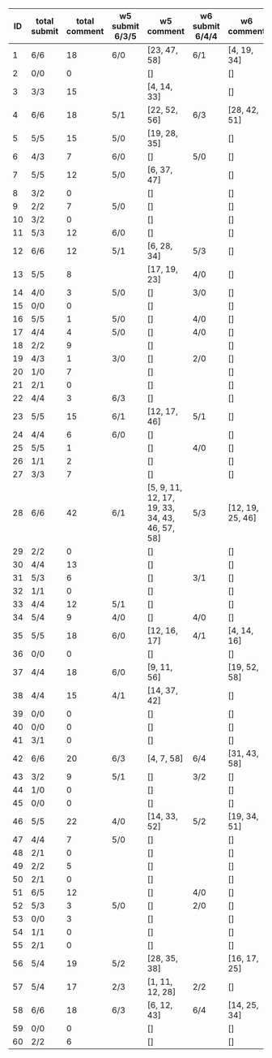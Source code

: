 |   ID | total submit   |   total comment | w5 submit 6/3/5   | w5 comment                                     | w6 submit 6/4/4   | w6 comment       | w7 submit 5/1/3   | w7 comment   | w8 submit   | w8 comment   |
|------|----------------|-----------------|-------------------|------------------------------------------------|-------------------|------------------|-------------------|--------------|-------------|--------------|
|    1 | 6/6            |              18 | 6/0               | [23, 47, 58]                                   | 6/1               | [4, 19, 34]      | 4/0               |              |             |              |
|    2 | 0/0            |               0 |                   | []                                             |                   | []               |                   |              |             |              |
|    3 | 3/3            |              15 |                   | [4, 14, 33]                                    |                   | []               |                   |              |             |              |
|    4 | 6/6            |              18 | 5/1               | [22, 52, 56]                                   | 6/3               | [28, 42, 51]     | 5/0               |              |             |              |
|    5 | 5/5            |              15 | 5/0               | [19, 28, 35]                                   |                   | []               | 4/0               |              |             |              |
|    6 | 4/3            |               7 | 6/0               | []                                             | 5/0               | []               |                   |              |             |              |
|    7 | 5/5            |              12 | 5/0               | [6, 37, 47]                                    |                   | []               | 3/0               |              |             |              |
|    8 | 3/2            |               0 |                   | []                                             |                   | []               |                   |              |             |              |
|    9 | 2/2            |               7 | 5/0               | []                                             |                   | []               |                   |              |             |              |
|   10 | 3/2            |               0 |                   | []                                             |                   | []               |                   |              |             |              |
|   11 | 5/3            |              12 | 6/0               | []                                             |                   | []               | 1/0               |              |             |              |
|   12 | 6/6            |              12 | 5/1               | [6, 28, 34]                                    | 5/3               | []               | 3/0               |              |             |              |
|   13 | 5/5            |               8 |                   | [17, 19, 23]                                   | 4/0               | []               |                   |              |             |              |
|   14 | 4/0            |               3 | 5/0               | []                                             | 3/0               | []               |                   |              |             |              |
|   15 | 0/0            |               0 |                   | []                                             |                   | []               |                   |              |             |              |
|   16 | 5/5            |               1 | 5/0               | []                                             | 4/0               | []               | 3/0               |              |             |              |
|   17 | 4/4            |               4 | 5/0               | []                                             | 4/0               | []               |                   |              |             |              |
|   18 | 2/2            |               9 |                   | []                                             |                   | []               |                   |              |             |              |
|   19 | 4/3            |               1 | 3/0               | []                                             | 2/0               | []               |                   |              |             |              |
|   20 | 1/0            |               7 |                   | []                                             |                   | []               |                   |              |             |              |
|   21 | 2/1            |               0 |                   | []                                             |                   | []               |                   |              |             |              |
|   22 | 4/4            |               3 | 6/3               | []                                             |                   | []               |                   |              |             |              |
|   23 | 5/5            |              15 | 6/1               | [12, 17, 46]                                   | 5/1               | []               | 3/0               |              |             |              |
|   24 | 4/4            |               6 | 6/0               | []                                             |                   | []               | 3/0               |              |             |              |
|   25 | 5/5            |               1 |                   | []                                             | 4/0               | []               |                   |              |             |              |
|   26 | 1/1            |               2 |                   | []                                             |                   | []               |                   |              |             |              |
|   27 | 3/3            |               7 |                   | []                                             |                   | []               |                   |              |             |              |
|   28 | 6/6            |              42 | 6/1               | [5, 9, 11, 12, 17, 19, 33, 34, 43, 46, 57, 58] | 5/3               | [12, 19, 25, 46] | 3/0               |              |             |              |
|   29 | 2/2            |               0 |                   | []                                             |                   | []               |                   |              |             |              |
|   30 | 4/4            |              13 |                   | []                                             |                   | []               |                   |              |             |              |
|   31 | 5/3            |               6 |                   | []                                             | 3/1               | []               |                   |              |             |              |
|   32 | 1/1            |               0 |                   | []                                             |                   | []               |                   |              |             |              |
|   33 | 4/4            |              12 | 5/1               | []                                             |                   | []               |                   |              |             |              |
|   34 | 5/4            |               9 | 4/0               | []                                             | 4/0               | []               |                   |              |             |              |
|   35 | 5/5            |              18 | 6/0               | [12, 16, 17]                                   | 4/1               | [4, 14, 16]      |                   |              |             |              |
|   36 | 0/0            |               0 |                   | []                                             |                   | []               |                   |              |             |              |
|   37 | 4/4            |              18 | 6/0               | [9, 11, 56]                                    |                   | [19, 52, 58]     | 3/0               |              |             |              |
|   38 | 4/4            |              15 | 4/1               | [14, 37, 42]                                   |                   | []               |                   |              |             |              |
|   39 | 0/0            |               0 |                   | []                                             |                   | []               |                   |              |             |              |
|   40 | 0/0            |               0 |                   | []                                             |                   | []               |                   |              |             |              |
|   41 | 3/1            |               0 |                   | []                                             |                   | []               |                   |              |             |              |
|   42 | 6/6            |              20 | 6/3               | [4, 7, 58]                                     | 6/4               | [31, 43, 58]     | 5/1               |              |             |              |
|   43 | 3/2            |               9 | 5/1               | []                                             | 3/2               | []               |                   |              |             |              |
|   44 | 1/0            |               0 |                   | []                                             |                   | []               |                   |              |             |              |
|   45 | 0/0            |               0 |                   | []                                             |                   | []               |                   |              |             |              |
|   46 | 5/5            |              22 | 4/0               | [14, 33, 52]                                   | 5/2               | [19, 34, 51]     | 4/0               |              |             |              |
|   47 | 4/4            |               7 | 5/0               | []                                             |                   | []               |                   |              |             |              |
|   48 | 2/1            |               0 |                   | []                                             |                   | []               |                   |              |             |              |
|   49 | 2/2            |               5 |                   | []                                             |                   | []               |                   |              |             |              |
|   50 | 2/1            |               0 |                   | []                                             |                   | []               |                   |              |             |              |
|   51 | 6/5            |              12 |                   | []                                             | 4/0               | []               | 2/0               |              |             |              |
|   52 | 5/3            |               3 | 5/0               | []                                             | 2/0               | []               |                   |              |             |              |
|   53 | 0/0            |               3 |                   | []                                             |                   | []               |                   |              |             |              |
|   54 | 1/1            |               0 |                   | []                                             |                   | []               |                   |              |             |              |
|   55 | 2/1            |               0 |                   | []                                             |                   | []               |                   |              |             |              |
|   56 | 5/4            |              19 | 5/2               | [28, 35, 38]                                   |                   | [16, 17, 25]     | 4/1               |              |             |              |
|   57 | 5/4            |              17 | 2/3               | [1, 11, 12, 28]                                | 2/2               | []               |                   |              |             |              |
|   58 | 6/6            |              18 | 6/3               | [6, 12, 43]                                    | 6/4               | [14, 25, 34]     | 5/1               |              |             |              |
|   59 | 0/0            |               0 |                   | []                                             |                   | []               |                   |              |             |              |
|   60 | 2/2            |               6 |                   | []                                             |                   | []               |                   |              |             |              |
